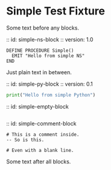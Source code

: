 # Simple Test Fixture

Some text before any blocks.

:: id: simple-ns-block
:: version: 1.0
```neuroscript
DEFINE PROCEDURE Simple()
  EMIT "Hello from simple NS"
END
```

Just plain text in between.

:: id: simple-py-block
:: version: 0.1
```python
print("Hello from simple Python")
```

:: id: simple-empty-block
```text
```

:: id: simple-comment-block
```text
# This is a comment inside.
-- So is this.

# Even with a blank line.
```

Some text after all blocks.